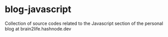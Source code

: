 # blog-javascript
Collection of source codes related to the Javascript section of the personal blog at brain2life.hashnode.dev

